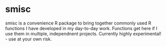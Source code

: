 # smisc
smisc is a convenience R package to bring together commonly used R functions I have developed in my day-to-day work.
Functions get here if I use them in multiple, independnent projects.
Currently highly experimental! - use at your own risk. 
